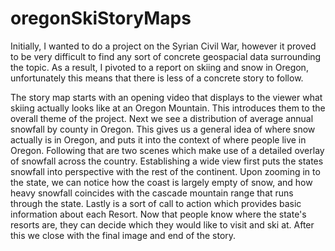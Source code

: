 # oregonSkiStoryMaps

Initially, I wanted to do a project on the Syrian Civil War, however it proved to be very difficult to find any sort of concrete geospacial data surrounding the topic. As a result, I pivoted to a report on skiing and snow in Oregon, unfortunately this means that there is less of a concrete story to follow.

The story map starts with an opening video that displays to the viewer what skiing actually looks like at an Oregon Mountain. This introduces them to the overall theme of the project.
Next we see a distribution of average annual snowfall by county in Oregon. This gives us a general idea of where snow actually is in Oregon, and puts it into the context of where people live in Oregon.
Following that are two scenes which make use of a detailed overlay of snowfall across the country. Establishing a wide view first puts the states snowfall into perspective with the rest of the continent. Upon zooming in to the state, we can notice how the coast is largely empty of snow, and how heavy snowfall coincides with the cascade mountain range that runs through the state.
Lastly is a sort of call to action which provides basic information about each Resort. Now that people know where the state's resorts are, they can decide which they would like to visit and ski at. After this we close with the final image and end of the story.
